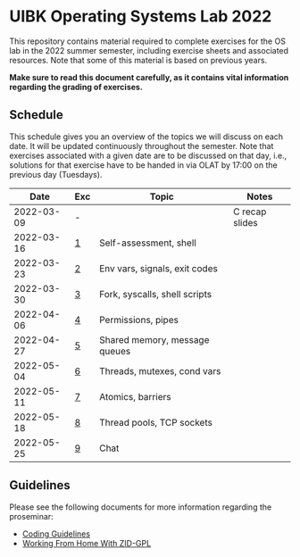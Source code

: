 # UIBK Operating Systems Lab 2022

This repository contains material required to complete exercises for the OS lab in the 2022 summer semester, including exercise sheets and associated resources.
Note that some of this material is based on previous years.

**Make sure to read this document carefully, as it contains vital information regarding the grading of exercises.**

## Schedule

This schedule gives you an overview of the topics we will discuss on each date. It will be updated continuously throughout the semester.
Note that exercises associated with a given date are to be discussed on that day, i.e., solutions for that exercise have to be handed in via OLAT by 17:00 on the previous day (Tuesdays).

| Date       | Exc             | Topic                         | Notes          |
| ---------- | --------------- | ----------------------------- | -------------- |
| 2022-03-09 | -               |                               | C recap slides |
| 2022-03-16 | [1](exercise01) | Self-assessment, shell        |                |
| 2022-03-23 | [2](exercise02) | Env vars, signals, exit codes |                |
| 2022-03-30 | [3](exercise03) | Fork, syscalls, shell scripts |                |
| 2022-04-06 | [4](exercise04) | Permissions, pipes            |                |
| 2022-04-27 | [5](exercise05) | Shared memory, message queues |                |
| 2022-05-04 | [6](exercise06) | Threads, mutexes, cond vars   |                |
| 2022-05-11 | [7](exercise07) | Atomics, barriers             |                |
| 2022-05-18 | [8](exercise08) | Thread pools, TCP sockets     |                |
| 2022-05-25 | [9](exercise09) | Chat                          |                |

## Guidelines

Please see the following documents for more information regarding the proseminar:

- [Coding Guidelines](coding_guidelines.md)
- [Working From Home With ZID-GPL](zid_gpl.md)
